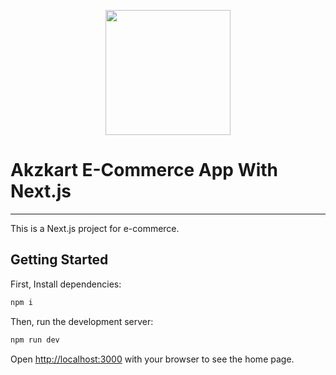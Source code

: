 <p align="center"><img src="https://upload.wikimedia.org/wikipedia/commons/thumb/8/8e/Nextjs-logo.svg/1200px-Nextjs-logo.svg.png" width="200"></p>

# Akzkart E-Commerce App With Next.js

---

This is a Next.js project for e-commerce.

## Getting Started

First, Install dependencies:

```bash
npm i
```

Then, run the development server:

```bash
npm run dev
```

Open [http://localhost:3000](http://localhost:3000) with your browser to see the home page.
